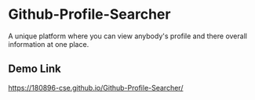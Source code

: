 # Github-Profile-Searcher
A unique platform where you can view anybody's profile and there overall information at one place.

## Demo Link
https://180896-cse.github.io/Github-Profile-Searcher/
